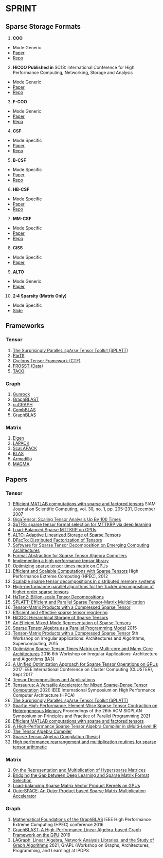 # SPRINT

## Sparse Storage Formats

1. **COO**
- Mode Generic
- [Paper](https://ieeexplore.ieee.org/document/4072891)
- [Repo](https://github.com/hpcgarage/ParTI)

2. **HiCOO**
**Published in** SC18: International Conference for High Performance Computing, Networking, Storage and Analysis
- Mode Generic
- [Paper](http://fruitfly1026.github.io/static/files/sc18-li.pdf)
- [Repo](https://github.com/hpcgarage/ParTI)

3. **F-COO**
- Mode Generic
- [Paper](https://par.nsf.gov/servlets/purl/10049150)
- [Repo](https://github.com/kobeliu85/mttkrp-gpu)

4. **CSF**
- Mode Specific
- [Paper](https://par.nsf.gov/servlets/purl/10049150)
- [Repo](https://github.com/ShadenSmith/splatt)

5. **B-CSF**
- Mode Specific
- [Paper](https://arxiv.org/pdf/1904.03329.pdf)
- [Repo](https://github.com/isratnisa/B-CSF)

6. **HB-CSF**
- Mode Specific
- [Paper](https://arxiv.org/pdf/1904.03329.pdf)
- [Repo](https://github.com/isratnisa/B-CSF)

7. **MM-CSF**
- Mode Specific
- [Paper](https://dl.acm.org/doi/pdf/10.1145/3295500.3356216)
- [Repo](https://github.com/isratnisa/MM-CSF)

8. **CISS**
- Mode Specific
- [Paper](https://www.csl.cornell.edu/~zhiruz/pdfs/tensaurus-hpca2020.pdf)

9. **ALTO**
- Mode Generic
- [Paper](https://arxiv.org/pdf/2102.10245.pdf)

10. **2:4 Sparsity (Matrix Only)**
- Mode Specific
- [Slide](https://drive.google.com/file/d/1ORZ_arxlqMYiD-_eSRjRyY0Wdmpu4eZG/view)

## Frameworks

### Tensor
1. [The Surprisingly ParalleL spArse Tensor Toolkit (SPLATT)](https://github.com/ShadenSmith/splatt)
2. [ParTI!](https://github.com/hpcgarage/ParTI)
3. [Cyclops Tensor Framework (CTF)](https://github.com/cyclops-community/ctf)
4. [FROSST (Data)](http://frostt.io/)
4. [TACO](http://tensor-compiler.org/)

### Graph
1. [Gunrock](https://github.com/gunrock)
2. [GraphBLAST](https://github.com/gunrock/graphblast)
3. [cuGRAPH](https://github.com/rapidsai/cugraph)
4. [CombBLAS](https://github.com/PASSIONLab/CombBLAS)
5. [GraphBLAS](https://github.com/GraphBLAS)

### Matrix

1. [Eigen](https://eigen.tuxfamily.org/index.php?title=Main_Page)
2. [LAPACK](http://www.netlib.org/lapack/)
3. [ScaLAPACK](http://www.netlib.org/scalapack/)
4. [BLAS](http://www.netlib.org/blas/)
5. [Armadillo](http://arma.sourceforge.net/)
6. [MAGMA](http://icl.cs.utk.edu/magma/)

## Papers

### Tensor

1. [Efficient MATLAB computations with sparse and factored tensors](https://www.kolda.net/publication/SIAM-67648.pdf)
	SIAM Journal on Scientific Computing, vol. 30, no. 1, pp. 205–231, December 2007
1. [GigaTensor: Scaling Tensor Analysis Up By 100 Times](https://www.cs.cmu.edu/~christos/PUBLICATIONS/kdd12-gigatensor.pdf)
2. [SpTFS: sparse tensor format selection for MTTKRP via deep learning](https://dl.acm.org/doi/abs/10.5555/3433701.3433724)
3. [Load-Balanced Sparse MTTKRP on GPUs](https://arxiv.org/pdf/1904.03329.pdf)
4. [ALTO: Adaptive Linearized Storage of Sparse Tensors](https://arxiv.org/pdf/2102.10245.pdf)
5. [DFacTo: Distributed Factorization of Tensors](https://arxiv.org/pdf/1406.4519.pdf)
6. [Software for Sparse Tensor Decomposition on Emerging Computing Architectures](https://arxiv.org/pdf/1809.09175.pdf)
7. [Format Abstraction for Sparse Tensor Algebra Compilers](https://arxiv.org/pdf/1804.10112.pdf)
8. [Implementing a high performance tensor library](https://downloads.hindawi.com/journals/sp/2003/205264.pdf)
9. [Optimizing sparse tensor times matrix on GPUs](https://www.sciencedirect.com/science/article/abs/pii/S0743731518305161)
10. [Efficient and Scalable Computations with Sparse Tensors](http://www.ieee-hpec.org/2012/index_htm_files/Baskaranpaper.pdf)
	High Performance Extreme Computing (HPEC), 2012
11. [Scalable sparse tensor decompositions in distributed memory systems](https://hal.inria.fr/hal-01148202v2/document)
12. [High-performance parallel algorithms for the Tucker decomposition of higher order sparse tensors](https://hal.inria.fr/hal-01219316/document)
13. [HaTen2: Billion-scale Tensor Decompositions](https://www.cs.ucr.edu/~epapalex/papers/haten2_icde2015.pdf)
14. [SPLATT: Efficient and Parallel Sparse Tensor-Matrix Multiplication](https://conservancy.umn.edu/bitstream/handle/11299/215973/15-008.pdf;jsessionid=0DB8D6E0AE1089BFB9B6C410AA9F1A3F?sequence=1)
15. [Tensor-Matrix Products with a Compressed Sparse Tensor](https://dl.acm.org/doi/pdf/10.1145/2833179.2833183)
16. [Efficient and effective sparse tensor reordering](https://hal.inria.fr/hal-02306569/document)
17. [HiCOO: Hierarchical Storage of Sparse Tensors](http://fruitfly1026.github.io/static/files/sc18-li.pdf)
18. [An Eficient Mixed-Mode Representation of Sparse Tensors](https://par.nsf.gov/servlets/purl/10172913)
19. [Sparse Tensor Algebra as a Parallel Programming Model](https://arxiv.org/pdf/1512.00066.pdf)
	2015
29. [Tensor-Matrix Products with a Compressed Sparse Tensor](http://glaros.dtc.umn.edu/gkhome/node/1177)
	5th Workshop on Irregular applications: Architectures and Algorithms, Supercomputing, 2015
30. [Optimizing Sparse Tensor Times Matrix on Multi-core and Many-Core Architectures](https://ieeexplore.ieee.org/document/7833300)
	 2016 6th Workshop on Irregular Applications: Architecture and Algorithms (IA3)
19. [A Unified Optimization Approach for Sparse Tensor Operations on GPUs](https://par.nsf.gov/servlets/purl/10049150)
	2017 IEEE International Conference on Cluster Computing (CLUSTER), Sept 2017
20. [Tensor Decompositions and Applications](https://www.kolda.net/publication/TensorReview.pdf)
21. [Tensaurus: A Versatile Accelerator for Mixed Sparse-Dense Tensor Computation](https://www.csl.cornell.edu/~zhiruz/pdfs/tensaurus-hpca2020.pdf)
	2020 IEEE International Symposium on High Performance Computer Architecture (HPCA)
22. [The Surprisingly ParalleL spArse Tensor Toolkit (SPLATT)](https://github.com/ShadenSmith/splatt)
23. [Sparta: High-Performance, Element-Wise Sparse Tensor Contraction on Heterogeneous Memory](http://pasalabs.org/papers/2021/ppopp21_sparta.pdf)
	Proceedings of the 26th ACM SIGPLAN Symposium on Principles and Practice of Parallel Programming 2021
24. [Efficient MATLAB computations with sparse and factored tensors](https://old-www.sandia.gov/~tgkolda/pubs/pubfiles/SAND2006-7592.pdf)
25. [A High-Performance Sparse Tensor Algebra Compiler in sMulti-Level IR](https://arxiv.org/pdf/2102.05187.pdf)
26. [The Tensor Algebra Compiler](https://dl.acm.org/doi/pdf/10.1145/3133901)
27. [Sparse Tensor Algebra Compilation (thesis)](http://fredrikbk.com/publications/kjolstad-thesis.pdf)
28. [High performance rearrangement and multiplication routines for sparse tensor arihtmetic](https://arxiv.org/pdf/1802.02619.pdf)

### Matrix
1. [On the Representation and Multiplication of Hypersparse Matrices](https://crd.lbl.gov/assets/pubs_presos/hypersparse-ipdps08.pdf)
2. [Bridging the Gap between Deep Learning and Sparse Matrix Format Selection](https://people.engr.ncsu.edu/xshen5/Publications/ppopp18.pdf)
3. [Load-balancing Sparse Matrix Vector Product Kernels on GPUs](https://dl.acm.org/doi/pdf/10.1145/3380930)
4. [OuterSPACE: An Outer Product based Sparse Matrix Multiplication Accelerator](http://tnm.engin.umich.edu/wp-content/uploads/sites/353/2018/10/2018.02.outerspace.pdf)

### Graph
1. [Mathematical Foundations of the GraphBLAS](https://arxiv.org/pdf/1606.05790.pdf)
	IEEE High Performance Extreme Computing (HPEC) conference 2016
2. [GraphBLAST: A High-Performance Linear Algebra-based Graph Framework on the GPU](https://arxiv.org/pdf/1908.01407.pdf)
	2019
3. [LAGraph: Linear Algebra, Network Analysis Libraries, and the Study of Graph Algorithms](https://arxiv.org/pdf/2104.01661.pdf)
    2021, GrAPL (Workshop on Graphs, Architectures, Programming, and Learning) at IPDPS